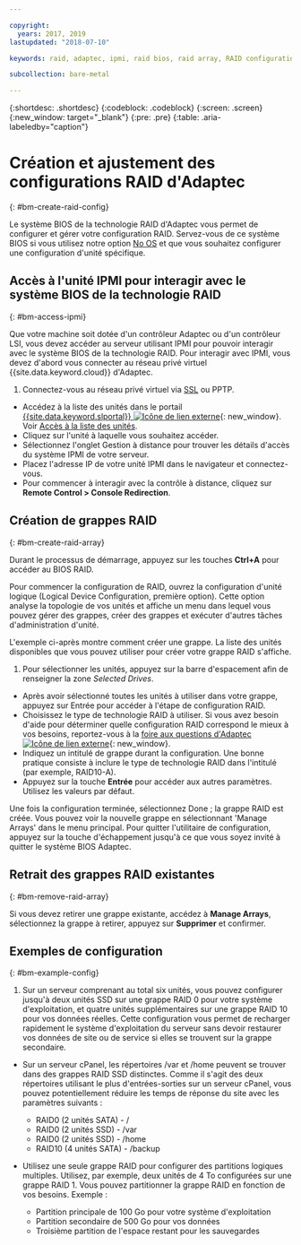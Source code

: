 ```yaml
---

copyright:
  years: 2017, 2019
lastupdated: "2018-07-10"

keywords: raid, adaptec, ipmi, raid bios, raid array, RAID configuration

subcollection: bare-metal

---
```


{:shortdesc: .shortdesc}
{:codeblock: .codeblock}
{:screen: .screen}
{:new_window: target="_blank"}
{:pre: .pre}
{:table: .aria-labeledby="caption"}

# Création et ajustement des configurations RAID d'Adaptec
{: #bm-create-raid-config}

Le système BIOS de la technologie RAID d'Adaptec vous permet de configurer et gérer votre configuration RAID. Servez-vous de ce système BIOS si vous utilisez notre option [No OS](/docs/bare-metal?topic=bare-metal-the-no-os-option) et que vous souhaitez configurer une configuration d'unité spécifique.

## Accès à l'unité IPMI pour interagir avec le système BIOS de la technologie RAID
{: #bm-access-ipmi}

Que votre machine soit dotée d'un contrôleur Adaptec ou d'un contrôleur LSI, vous devez accéder au serveur utilisant IPMI pour pouvoir interagir avec le système BIOS de la technologie RAID. Pour interagir avec IPMI, vous devez d'abord vous connecter au réseau privé virtuel {{site.data.keyword.cloud}} d'Adaptec.
1. Connectez-vous au réseau privé virtuel via [SSL](/docs/infrastructure/iaas-vpn?topic=VPN-setup-ssl-vpn-connections#setup-ssl-vpn-connections) ou PPTP.
* Accédez à la liste des unités dans le portail [{{site.data.keyword.slportal}} ![Icône de lien externe](../icons/launch-glyph.svg "Icône de lien externe")](https://cloud.ibm.com/){: new_window}. Voir [Accès à la liste des unités](/docs/infrastructure/vsi?topic=virtual-servers-managing-virtual-servers).
* Cliquez sur l'unité à laquelle vous souhaitez accéder.
* Sélectionnez l'onglet Gestion à distance pour trouver les détails d'accès du système IPMI de votre serveur.
* Placez l'adresse IP de votre unité IPMI dans le navigateur et connectez-vous.
* Pour commencer à interagir avec la contrôle à distance, cliquez sur **Remote Control > Console Redirection**.

## Création de grappes RAID
{: #bm-create-raid-array}

Durant le processus de démarrage, appuyez sur les touches **Ctrl+A** pour accéder au BIOS RAID.

Pour commencer la configuration de RAID, ouvrez la configuration d'unité logique (Logical Device Configuration, première option). Cette option analyse la topologie de vos unités et affiche un menu dans lequel vous pouvez gérer des grappes, créer des grappes et exécuter d'autres tâches d'administration d'unité.

L'exemple ci-après montre comment créer une grappe. La liste des unités disponibles que vous pouvez utiliser pour créer votre grappe RAID s'affiche.

1. Pour sélectionner les unités, appuyez sur la barre d'espacement afin de renseigner la zone *Selected Drives*.
* Après avoir sélectionné toutes les unités à utiliser dans votre grappe, appuyez sur Entrée pour accéder à l'étape de configuration RAID.
* Choisissez le type de technologie RAID à utiliser. Si vous avez besoin d'aide pour déterminer quelle configuration RAID correspond le mieux à vos besoins, reportez-vous à la [foire aux questions d'Adaptec ![Icône de lien externe](../icons/launch-glyph.svg "Icône de lien externe")](http://www.adaptec.com/en-us/_common/compatibility/_education/raid_level_compar_wp.htm){: new_window}.
* Indiquez un intitulé de grappe durant la configuration. Une bonne pratique consiste à inclure le type de technologie RAID dans l'intitulé (par exemple, RAID10-A).
* Appuyez sur la touche **Entrée** pour accéder aux autres paramètres. Utilisez les valeurs par défaut.

Une fois la configuration terminée, sélectionnez Done ; la grappe RAID est créée. Vous pouvez voir la nouvelle grappe en sélectionnant 'Manage Arrays' dans le menu principal. Pour quitter l'utilitaire de configuration, appuyez sur la touche d'échappement jusqu'à ce que vous soyez invité à quitter le système BIOS Adaptec.

## Retrait des grappes RAID existantes 
{: #bm-remove-raid-array}

Si vous devez retirer une grappe existante, accédez à **Manage Arrays**, sélectionnez la grappe à retirer, appuyez sur **Supprimer** et confirmer.

## Exemples de configuration
{: #bm-example-config}

1. Sur un serveur comprenant au total six unités, vous pouvez configurer jusqu'à deux unités SSD sur une grappe RAID 0 pour votre système d'exploitation, et quatre unités supplémentaires sur une grappe RAID 10 pour vos données réelles. Cette configuration vous permet de recharger rapidement le système d'exploitation du serveur sans devoir restaurer vos données de site ou de service si elles se trouvent sur la grappe secondaire.

* Sur un serveur cPanel, les répertoires /var et /home peuvent se trouver dans des grappes RAID SSD distinctes. Comme il s'agit des deux répertoires utilisant le plus d'entrées-sorties sur un serveur cPanel, vous pouvez potentiellement réduire les temps de réponse du site avec les paramètres suivants :
  * RAID0 (2 unités SATA) - /
  * RAID0 (2 unités SSD) - /var
  * RAID0 (2 unités SSD) - /home
  * RAID10 (4 unités SATA) - /backup

* Utilisez une seule grappe RAID pour configurer des partitions logiques multiples. Utilisez, par exemple, deux unités de 4 To configurées sur une grappe RAID 1. Vous pouvez partitionner la grappe RAID en fonction de vos besoins. Exemple :
  * Partition principale de 100 Go pour votre système d'exploitation
  * Partition secondaire de 500 Go pour vos données
  * Troisième partition de l'espace restant pour les sauvegardes

